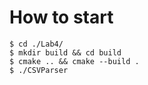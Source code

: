 # How to start
```
$ cd ./Lab4/
$ mkdir build && cd build
$ cmake .. && cmake --build .
$ ./CSVParser
```
